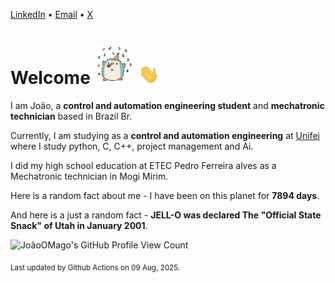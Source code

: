 [LinkedIn](https://www.linkedin.com/in/joão-pedro-gozzoli-b95641301/) &bull;
[Email](joaopedrogozzoli@gmail.com) &bull;
[X](https://x.com/jpp12prado)

# Welcome <img src="happy.gif" height="64px" /> <img src="wave.gif" height="32px" />

I am João, a  **control and automation engineering student** and **mechatronic technician** based in Brazil Br.

Currently, I am studying as a **control and automation engineering** at [Unifei](https://unifei.edu.br) where I study python, C, C++, project management and Ai.

I did my high school education at ETEC Pedro Ferreira alves as a Mechatronic technician in Mogi Mirim.

Here is a random fact about me - I have been on this planet for **7894 days**.

And here is a just a random fact -  **JELL-O was declared The "Official State Snack" of Utah in January 2001**.

![JoãoOMago's GitHub Profile View Count](https://komarev.com/ghpvc/?username=JoaoOMago)

<sub>Last updated by Github Actions on 09 Aug, 2025.</sub>
